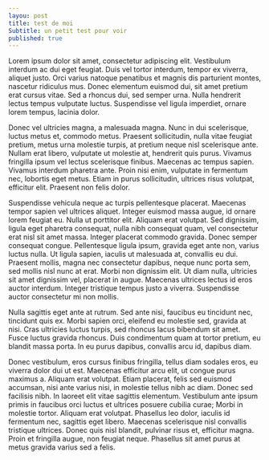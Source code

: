 ```yaml
---
layou: post
title: test de moi 
Subtitle: un petit test pour voir
published: true
---
```

Lorem ipsum dolor sit amet, consectetur adipiscing elit. Vestibulum interdum ac dui eget feugiat. Duis vel tortor interdum, tempor ex viverra, aliquet justo. Orci varius natoque penatibus et magnis dis parturient montes, nascetur ridiculus mus. Donec elementum euismod dui, sit amet pretium erat cursus vitae. Sed a rhoncus dui, sed semper urna. Nulla hendrerit lectus tempus vulputate luctus. Suspendisse vel ligula imperdiet, ornare lorem tempus, lacinia dolor.

Donec vel ultricies magna, a malesuada magna. Nunc in dui scelerisque, luctus metus et, commodo metus. Praesent sollicitudin, nulla vitae feugiat pretium, metus urna molestie turpis, at pretium neque nisl scelerisque ante. Nullam erat libero, vulputate ut molestie at, hendrerit quis purus. Vivamus fringilla ipsum vel lectus scelerisque finibus. Maecenas ac tempus sapien. Vivamus interdum pharetra ante. Proin nisi enim, vulputate in fermentum nec, lobortis eget metus. Etiam in purus sollicitudin, ultrices risus volutpat, efficitur elit. Praesent non felis dolor.

Suspendisse vehicula neque ac turpis pellentesque placerat. Maecenas tempor sapien vel ultrices aliquet. Integer euismod massa augue, id ornare lorem feugiat eu. Nulla ut porttitor elit. Aliquam erat volutpat. Sed dignissim, ligula eget pharetra consequat, nulla nibh consequat quam, vel consectetur erat nisl sit amet massa. Integer placerat commodo gravida. Donec semper consequat congue. Pellentesque ligula ipsum, gravida eget ante non, varius luctus nulla. Ut ligula sapien, iaculis ut malesuada at, convallis eu dui. Praesent mollis, magna nec consectetur dapibus, neque nunc porta sem, sed mollis nisl nunc at erat. Morbi non dignissim elit. Ut diam nulla, ultricies sit amet dignissim vel, placerat in augue. Maecenas ultrices lectus id eros auctor interdum. Integer tristique tempus justo a viverra. Suspendisse auctor consectetur mi non mollis.

Nulla sagittis eget ante at rutrum. Sed ante nisi, faucibus eu tincidunt nec, tincidunt quis ex. Morbi sapien orci, eleifend eu molestie sed, gravida at nisi. Cras ultricies luctus turpis, sed rhoncus lacus bibendum sit amet. Fusce luctus gravida rhoncus. Duis condimentum quam at tortor pretium, eu blandit massa porta. In eu purus dapibus, convallis arcu id, dapibus diam.

Donec vestibulum, eros cursus finibus fringilla, tellus diam sodales eros, eu viverra dolor dui ut est. Maecenas efficitur arcu elit, ut congue purus maximus a. Aliquam erat volutpat. Etiam placerat, felis sed euismod accumsan, nisi ante varius nisi, in molestie tellus nibh ac diam. Donec sed facilisis nibh. In laoreet elit vitae sagittis elementum. Vestibulum ante ipsum primis in faucibus orci luctus et ultrices posuere cubilia curae; Morbi in molestie tortor. Aliquam erat volutpat. Phasellus leo dolor, iaculis id fermentum nec, sagittis eget libero. Maecenas scelerisque nisl convallis tristique ultrices. Donec quis nisl blandit, pulvinar risus et, efficitur magna. Proin et fringilla augue, non feugiat neque. Phasellus sit amet purus at metus gravida varius sed a felis.
